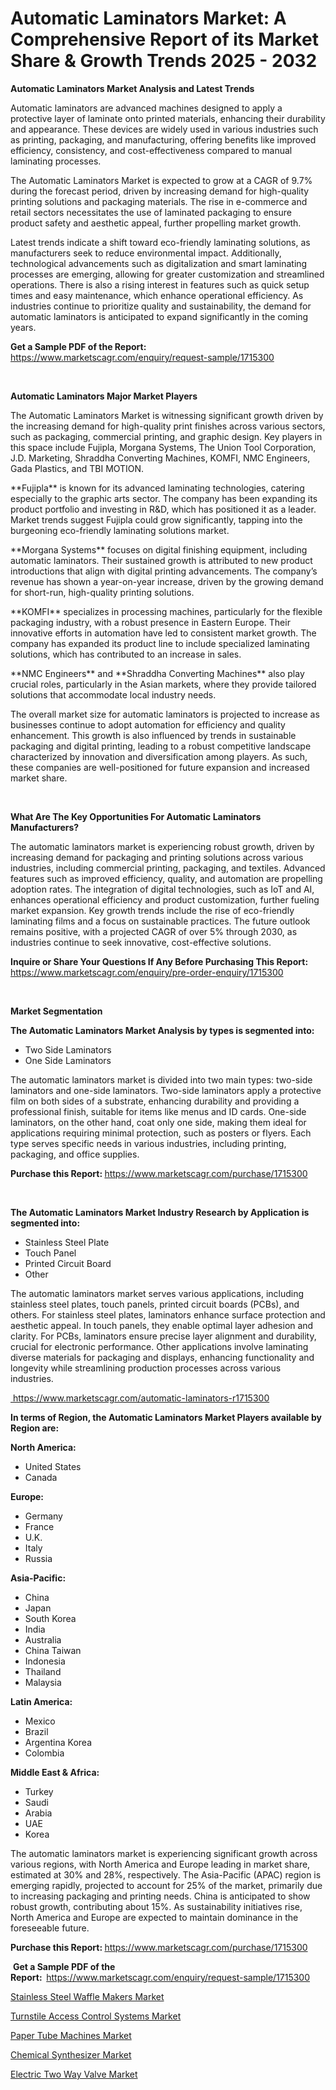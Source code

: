 <p><h1>Automatic Laminators Market: A Comprehensive Report of its Market Share & Growth Trends 2025 - 2032</h1></p><p><strong>Automatic Laminators Market Analysis and Latest Trends</strong></p>
<p><p>Automatic laminators are advanced machines designed to apply a protective layer of laminate onto printed materials, enhancing their durability and appearance. These devices are widely used in various industries such as printing, packaging, and manufacturing, offering benefits like improved efficiency, consistency, and cost-effectiveness compared to manual laminating processes.</p><p>The Automatic Laminators Market is expected to grow at a CAGR of 9.7% during the forecast period, driven by increasing demand for high-quality printing solutions and packaging materials. The rise in e-commerce and retail sectors necessitates the use of laminated packaging to ensure product safety and aesthetic appeal, further propelling market growth. </p><p>Latest trends indicate a shift toward eco-friendly laminating solutions, as manufacturers seek to reduce environmental impact. Additionally, technological advancements such as digitalization and smart laminating processes are emerging, allowing for greater customization and streamlined operations. There is also a rising interest in features such as quick setup times and easy maintenance, which enhance operational efficiency. As industries continue to prioritize quality and sustainability, the demand for automatic laminators is anticipated to expand significantly in the coming years.</p></p>
<p><strong>Get a Sample PDF of the Report:&nbsp;</strong> <a href="https://www.marketscagr.com/enquiry/request-sample/1715300?utm_campaign=2114&utm_medium=2&utm_source=Github&utm_content=ia&utm_term=10042025&utm_id=automatic-laminators">https://www.marketscagr.com/enquiry/request-sample/1715300</a></p>
<p>&nbsp;</p>
<p><strong>Automatic Laminators Major Market Players</strong></p>
<p><p>The Automatic Laminators Market is witnessing significant growth driven by the increasing demand for high-quality print finishes across various sectors, such as packaging, commercial printing, and graphic design. Key players in this space include Fujipla, Morgana Systems, The Union Tool Corporation, J.D. Marketing, Shraddha Converting Machines, KOMFI, NMC Engineers, Gada Plastics, and TBI MOTION.</p><p>**Fujipla** is known for its advanced laminating technologies, catering especially to the graphic arts sector. The company has been expanding its product portfolio and investing in R&D, which has positioned it as a leader. Market trends suggest Fujipla could grow significantly, tapping into the burgeoning eco-friendly laminating solutions market.</p><p>**Morgana Systems** focuses on digital finishing equipment, including automatic laminators. Their sustained growth is attributed to new product introductions that align with digital printing advancements. The company’s revenue has shown a year-on-year increase, driven by the growing demand for short-run, high-quality printing solutions.</p><p>**KOMFI** specializes in processing machines, particularly for the flexible packaging industry, with a robust presence in Eastern Europe. Their innovative efforts in automation have led to consistent market growth. The company has expanded its product line to include specialized laminating solutions, which has contributed to an increase in sales.</p><p>**NMC Engineers** and **Shraddha Converting Machines** also play crucial roles, particularly in the Asian markets, where they provide tailored solutions that accommodate local industry needs.</p><p>The overall market size for automatic laminators is projected to increase as businesses continue to adopt automation for efficiency and quality enhancement. This growth is also influenced by trends in sustainable packaging and digital printing, leading to a robust competitive landscape characterized by innovation and diversification among players. As such, these companies are well-positioned for future expansion and increased market share.</p></p>
<p>&nbsp;</p>
<p><strong>What Are The Key Opportunities For Automatic Laminators Manufacturers?</strong></p>
<p><p>The automatic laminators market is experiencing robust growth, driven by increasing demand for packaging and printing solutions across various industries, including commercial printing, packaging, and textiles. Advanced features such as improved efficiency, quality, and automation are propelling adoption rates. The integration of digital technologies, such as IoT and AI, enhances operational efficiency and product customization, further fueling market expansion. Key growth trends include the rise of eco-friendly laminating films and a focus on sustainable practices. The future outlook remains positive, with a projected CAGR of over 5% through 2030, as industries continue to seek innovative, cost-effective solutions.</p></p>
<p><strong>Inquire or Share Your Questions If Any Before Purchasing This Report:</strong> <a href="https://www.marketscagr.com/enquiry/pre-order-enquiry/1715300?utm_campaign=2114&utm_medium=2&utm_source=Github&utm_content=ia&utm_term=10042025&utm_id=automatic-laminators">https://www.marketscagr.com/enquiry/pre-order-enquiry/1715300</a></p>
<p>&nbsp;</p>
<p><strong>Market Segmentation</strong></p>
<p><strong>The Automatic Laminators Market Analysis by types is segmented into:</strong></p>
<p><ul><li>Two Side Laminators</li><li>One Side Laminators</li></ul></p>
<p><p>The automatic laminators market is divided into two main types: two-side laminators and one-side laminators. Two-side laminators apply a protective film on both sides of a substrate, enhancing durability and providing a professional finish, suitable for items like menus and ID cards. One-side laminators, on the other hand, coat only one side, making them ideal for applications requiring minimal protection, such as posters or flyers. Each type serves specific needs in various industries, including printing, packaging, and office supplies.</p></p>
<p><strong>Purchase this Report:&nbsp;</strong><a href="https://www.marketscagr.com/purchase/1715300?utm_campaign=2114&utm_medium=2&utm_source=Github&utm_content=ia&utm_term=10042025&utm_id=automatic-laminators">https://www.marketscagr.com/purchase/1715300</a></p>
<p>&nbsp;</p>
<p><strong>The Automatic Laminators Market Industry Research by Application is segmented into:</strong></p>
<p><ul><li>Stainless Steel Plate</li><li>Touch Panel</li><li>Printed Circuit Board</li><li>Other</li></ul></p>
<p><p>The automatic laminators market serves various applications, including stainless steel plates, touch panels, printed circuit boards (PCBs), and others. For stainless steel plates, laminators enhance surface protection and aesthetic appeal. In touch panels, they enable optimal layer adhesion and clarity. For PCBs, laminators ensure precise layer alignment and durability, crucial for electronic performance. Other applications involve laminating diverse materials for packaging and displays, enhancing functionality and longevity while streamlining production processes across various industries.</p></p>
<p><a href="https://www.marketscagr.com/automatic-laminators-r1715300?utm_campaign=2114&utm_medium=2&utm_source=Github&utm_content=ia&utm_term=10042025&utm_id=automatic-laminators">&nbsp;https://www.marketscagr.com/automatic-laminators-r1715300</a></p>
<p><strong>In terms of Region, the Automatic Laminators Market Players available by Region are:</strong></p>
<p>
    <p> <strong> North America: </strong>
        <ul>
            <li>United States</li>
            <li>Canada</li>
        </ul>
        </p> 
    <p> <strong> Europe: </strong>
        <ul>
            <li>Germany</li>
            <li>France</li>
            <li>U.K.</li>
            <li>Italy</li>
            <li>Russia</li>
        </ul>
        </p> 
    <p> <strong> Asia-Pacific: </strong>
        <ul>
            <li>China</li>
            <li>Japan</li>
            <li>South Korea</li>
            <li>India</li>
            <li>Australia</li>
            <li>China Taiwan</li>
            <li>Indonesia</li>
            <li>Thailand</li>
            <li>Malaysia</li>
        </ul>
        </p> 
    <p> <strong> Latin America: </strong>
        <ul>
            <li>Mexico</li>
            <li>Brazil</li>
            <li>Argentina Korea</li>
            <li>Colombia</li>
        </ul>
        </p> 
    <p> <strong> Middle East & Africa: </strong>
        <ul>
            <li>Turkey</li>
            <li>Saudi</li>
            <li>Arabia</li>
            <li>UAE</li>
            <li>Korea</li>
        </ul>
    </p>
    </p>
<p><p>The automatic laminators market is experiencing significant growth across various regions, with North America and Europe leading in market share, estimated at 30% and 28%, respectively. The Asia-Pacific (APAC) region is emerging rapidly, projected to account for 25% of the market, primarily due to increasing packaging and printing needs. China is anticipated to show robust growth, contributing about 15%. As sustainability initiatives rise, North America and Europe are expected to maintain dominance in the foreseeable future.</p></p>
<p><strong>Purchase this Report: </strong><a href="https://www.marketscagr.com/purchase/1715300?utm_campaign=2114&utm_medium=2&utm_source=Github&utm_content=ia&utm_term=10042025&utm_id=automatic-laminators">https://www.marketscagr.com/purchase/1715300</a></p>
<p>&nbsp;<strong>Get a Sample PDF of the Report:&nbsp;&nbsp;</strong><a href="https://www.marketscagr.com/enquiry/request-sample/1715300?utm_campaign=2114&utm_medium=2&utm_source=Github&utm_content=ia&utm_term=10042025&utm_id=automatic-laminators">https://www.marketscagr.com/enquiry/request-sample/1715300</a></p>
<p><strong></strong></p>
<p><p><a href="https://github.com/lanuskarnajc/Market-Research-Report-List-1/blob/main/stainless-steel-waffle-makers-market.md?utm_campaign=2114&utm_medium=2&utm_source=Github&utm_content=ia&utm_term=10042025&utm_id=automatic-laminators">Stainless Steel Waffle Makers Market</a></p><p><a href="https://github.com/lamlebienz7j/Market-Research-Report-List-1/blob/main/turnstile-access-control-systems-market.md?utm_campaign=2114&utm_medium=2&utm_source=Github&utm_content=ia&utm_term=10042025&utm_id=automatic-laminators">Turnstile Access Control Systems Market</a></p><p><a href="https://github.com/sanokdagada01/Market-Research-Report-List-1/blob/main/paper-tube-machines-market.md?utm_campaign=2114&utm_medium=2&utm_source=Github&utm_content=ia&utm_term=10042025&utm_id=automatic-laminators">Paper Tube Machines Market</a></p><p><a href="https://github.com/popoialraih3/Market-Research-Report-List-1/blob/main/chemical-synthesizer-market.md?utm_campaign=2114&utm_medium=2&utm_source=Github&utm_content=ia&utm_term=10042025&utm_id=automatic-laminators">Chemical Synthesizer Market</a></p><p><a href="https://github.com/zappasuccofz/Market-Research-Report-List-1/blob/main/electric-two-way-valve-market.md?utm_campaign=2114&utm_medium=2&utm_source=Github&utm_content=ia&utm_term=10042025&utm_id=automatic-laminators">Electric Two Way Valve Market</a></p></p>